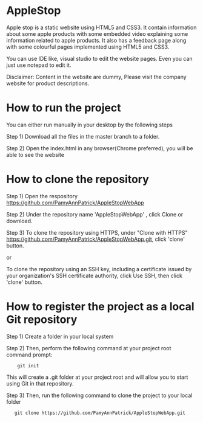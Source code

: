 # AppleStop


Apple stop is a static website using HTML5 and CSS3. It contain information about some apple products with some embedded video explaining some information related to apple products. It also has a feedback page along with some colourful pages implemented using HTML5 and CSS3. 


You can use IDE like, visual studio to edit the website pages. Even you can just use notepad to edit it.


Disclaimer: Content in the website are dummy, Please visit the company website for product descriptions.

# How to run the project


You can either run manually in your desktop by the following steps


Step 1) Download all the files in the master branch to a folder.

Step 2) Open the index.html in any browser(Chrome preferred), you will be able to see the website


# How to clone the repository

Step 1) Open the respository https://github.com/PamyAnnPatrick/AppleStopWebApp


Step 2) Under the repository name 'AppleStopWebApp' , click Clone or download.


Step 3) To clone the repository using HTTPS, under "Clone with HTTPS" https://github.com/PamyAnnPatrick/AppleStopWebApp.git, click 'clone' button. 


   or


To clone the repository using an SSH key, including a certificate issued by your organization's SSH certificate authority, click Use SSH, then click 'clone' button.


# How to register the project as a local Git repository

Step 1) Create a folder in your local system

Step 2) Then, perform the following command at your project root command prompt:


        git init


This will create a .git folder at your project root and will allow you to start using Git in that repository.


Step 3) Then, run the following command to clone the project to your local folder


       git clone https://github.com/PamyAnnPatrick/AppleStopWebApp.git

